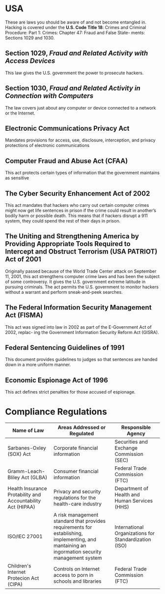 # USA

These are laws you should be aware of and not become entangled in. Hacking is covered under the **U.S. Code Title 18**: Crimes and Criminal Procedure: Part 1: Crimes: Chapter 47: Fraud and False State- ments: Sections 1029 and 1030.

## Section 1029, _Fraud and Related Activity with Access Devices_

This law gives the U.S. government the power to prosecute hackers.

## Section 1030, _Fraud and Related Activity in Connection with Computers_

The law covers just about any computer or device connected to a network or the Internet.

## Electronic Communications Privacy Act

Mandates provisions for access, use, disclosure, interception, and privacy protections of electronic communications

## Computer Fraud and Abuse Act (CFAA)

This act protects certain types of information that the government maintains as sensitive

## The Cyber Security Enhancement Act of 2002

This act mandates that hackers who carry out certain computer crimes might now get life sentences in prison if the crime could result in another’s bodily harm or possible death. This means that if hackers disrupt a 911 system, they could spend the rest of their days in prison.

## The Uniting and Strengthening America by Providing Appropriate Tools Required to Intercept and Obstruct Terrorism (USA PATRIOT) Act of 2001

Originally passed because of the World Trade Center attack on September 11, 2001, this act strengthens computer crime laws and has been the subject of some controversy. It gives the U.S. government extreme latitude in pursuing criminals. The act permits the U.S. government to monitor hackers without a warrant and perform sneak-and-peek searches.

## The Federal Information Security Management Act (FISMA)

This act was signed into law in 2002 as part of the E-Government Act of 2002, replac- ing the Government Information Security Reform Act (GISRA).

## Federal Sentencing Guidelines of 1991

This document provides guidelines to judges so that sentences are handed down in a more uniform manner.

## Economic Espionage Act of 1996

This act defines strict penalties for those accused of espionage.

# Compliance Regulations

| **Name of Law**                                             | **Areas Addressed or Regulated**                                                                                                               | **Responsible Agency**                                |
| ----------------------------------------------------------- | ---------------------------------------------------------------------------------------------------------------------------------------------- | ----------------------------------------------------- |
| Sarbanes-Oxley (SOX) Act                                    | Corporate financial information                                                                                                                | Securities and Exchange Commission (SEC)              |
| Gramm-Leach-Bliley Act (GLBA)                               | Consumer financial information                                                                                                                 | Federal Trade Commission (FTC)                        |
| Health Insurance Protability and Accountability Act (HIPAA) | Privacy and security regulations for the health-care industry                                                                                  | Department of Health and Human Services (HHS)         |
| ISO/IEC 27001                                               | A risk management standard that provides requirements for establishing, implementing, and mantaining an ingormation security management system | International Organizations for Standardization (ISO) |
| Children's Internet Protecion Act (CIPA)                    | Controls on Internet access to porn in schools and libraries                                                                                   | Federal Trade Commission (FTC)                        |


